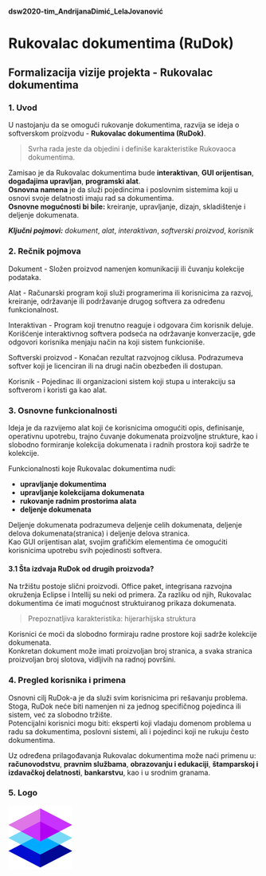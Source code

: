#### dsw2020-tim_AndrijanaDimić_LelaJovanović

# **Rukovalac dokumentima (RuDok)**

## Formalizacija vizije projekta - Rukovalac dokumentima 
### 1. Uvod

U nastojanju da se omogući rukovanje dokumentima, razvija se ideja o softverskom proizvodu - **Rukovalac dokumentima (RuDok)**. 
> Svrha rada jeste da objedini i definiše karakteristike Rukovaoca dokumentima.

Zamisao je da Rukovalac dokumentima bude **interaktivan**, **GUI orijentisan**, **događajima upravljan**, **programski alat**.   
**Osnovna namena** je da služi pojedincima i poslovnim sistemima koji u osnovi svoje delatnosti imaju rad sa dokumentima.     
**Osnovne mogućnosti bi bile:** kreiranje, upravljanje, dizajn, skladištenje i deljenje dokumenata.

***Ključni pojmovi:***  _dokument_, _alat_, _interaktivan_, _softverski proizvod_, _korisnik_

### 2. Rečnik pojmova

Dokument - Složen proizvod namenjen komunikaciji ili čuvanju kolekcije podataka.

Alat - Računarski program koji služi programerima ili korisnicima za razvoj, kreiranje, održavanje ili podržavanje drugog softvera za određenu funkcionalnost.

Interaktivan - Program koji trenutno reaguje i odgovara čim korisnik deluje. Korišćenje interaktivnog softvera podseća na održavanje konverzacije, gde odgovori korisnika menjaju način na koji sistem funkcioniše.

Softverski proizvod - Konačan rezultat razvojnog ciklusa. Podrazumeva softver koji je licenciran ili na drugi način obezbeđen ili dostupan.

Korisnik - Pojedinac ili organizacioni sistem koji stupa u interakciju sa softverom i koristi ga kao alat.

### 3. Osnovne funkcionalnosti

Ideja je da razvijemo alat koji će korisnicima omogućiti opis, definisanje, operativnu upotrebu, trajno čuvanje dokumenata proizvoljne strukture, kao i slobodno formiranje kolekcija dokumenata i radnih prostora koji sadrže te kolekcije.

Funkcionalnosti koje Rukovalac dokumentima nudi:
* **upravljanje dokumentima**  
* **upravljanje kolekcijama dokumenata**
* **rukovanje radnim prostorima alata**
* **deljenje dokumenata**

Deljenje dokumenata podrazumeva deljenje celih dokumenata, deljenje delova dokumenata(stranica) i deljenje delova stranica.    
Kao GUI orijentisan alat, svojim grafičkim elementima će omogućiti korisnicima upotrebu svih pojedinosti softvera.

#### 3.1 Šta izdvaja RuDok od drugih proizvoda?

Na tržištu postoje slični proizvodi. Office paket, integrisana razvojna okruženja Eclipse i Intellij su neki od primera. Za razliku od njih, Rukovalac dokumentima će imati mogućnost struktuiranog prikaza dokumenata.
> Prepoznatljiva karakteristika: hijerarhijska struktura

Korisnici će moći da slobodno formiraju radne prostore koji sadrže kolekcije dokumenata.  
Konkretan dokument može imati proizvoljan broj stranica, a svaka stranica proizvoljan broj slotova, vidljivih na radnoj površini. 


### 4. Pregled korisnika i primena                                                                             

Osnovni cilj RuDok-a je da služi svim korisnicima pri rešavanju problema.  
Stoga, RuDok neće biti namenjen ni za jednog specifičnog pojedinca ili sistem, već za slobodno tržište.       
Potencijalni korisnici mogu biti: eksperti koji vladaju domenom problema u radu sa dokumentima, poslovni sistemi, ali i pojedinci koji ne rukuju često dokumentima.

Uz određena prilagođavanja Rukovalac dokumentima može naći primenu u: **računovodstvu**,  **pravnim službama**, **obrazovanju i edukaciji**, **štamparskoj i izdavačkoj delatnosti**, **bankarstvu**, kao i u srodnim granama.

### 5. Logo
![](/layer128.png)
